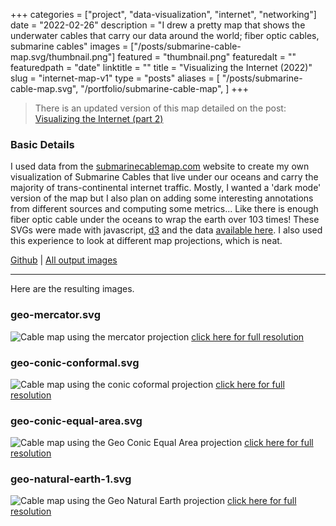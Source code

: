 +++
categories = ["project", "data-visualization", "internet", "networking"]
date = "2022-02-26"
description = "I drew a pretty map that shows the underwater cables that carry our data around the world; fiber optic cables, submarine cables"
images = ["/posts/submarine-cable-map.svg/thumbnail.png"]
featured = "thumbnail.png"
featuredalt = ""
featuredpath = "date"
linktitle = ""
title = "Visualizing the Internet (2022)"
slug = "internet-map-v1"
type = "posts"
aliases = [
  "/posts/submarine-cable-map.svg",
  "/portfolio/submarine-cable-map",
]
+++

> There is an updated version of this map detailed on the post: [Visualizing the Internet (part 2)](/posts/internet-map-v2/)

### Basic Details
I used data from the [submarinecablemap.com](https://submarinecablemap.com) website to create my own visualization of Submarine Cables that live under our oceans and carry the majority of trans-continental internet traffic. Mostly, I wanted a 'dark mode' version of the map but I also plan on adding some interesting annotations from different sources and computing some metrics... Like there is enough fiber optic cable under the oceans to wrap the earth over 103 times! These SVGs were made with javascript, [d3](https://d3js.org) and the data [available here](https://github.com/telegeography/www.submarinecablemap.com). I also used this experience to look at different map projections, which is neat.


[Github](https://github.com/sudorandom/submarine-cable-map) | [All output images](https://github.com/sudorandom/tree/main/output)

-------

Here are the resulting images.

### geo-mercator.svg
![Cable map using the mercator projection](geo-mercator.svg "geo-mercator.svg")
[click here for full resolution](geo-mercator.svg)

### geo-conic-conformal.svg

![Cable map using the conic coformal projection](geo-conic-conformal.svg "geo-conic-conformal.svg")
[click here for full resolution](geo-conic-conformal.svg)

### geo-conic-equal-area.svg
![Cable map using the Geo Conic Equal Area projection](geo-conic-equal-area.svg "geo-conic-equal-area.svg")
[click here for full resolution](geo-conic-equal-area.svg)

### geo-natural-earth-1.svg
![Cable map using the Geo Natural Earth projection](geo-natural-earth-1.svg "geo-natural-earth-1")
[click here for full resolution](geo-natural-earth-1.svg)
